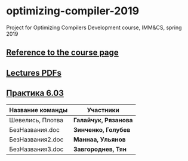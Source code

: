 # optimizing-compiler-2019
Project for Optimizing Compilers Development course, IMM&amp;CS, spring 2019

## [Reference to the course page](https://goo.gl/tLTYmW)

## [Lectures PDFs](https://drive.google.com/drive/folders/127Dj3_lesQxzR_1TgBZtKZEX8gE-nLcQ?usp=sharing)

## [Практика 6.03](https://github.com/swissarmytowel/optimizing-compiler-2019/blob/master/%D0%B7%D0%B0%D0%B4%D0%B0%D0%BD%D0%B8%D0%B5%20%D0%BA%D0%BE%D0%BC%D0%BF%D0%B8%D0%BB%D1%8F%D1%82%D0%BE%D1%80%D1%8B%206.03.jpg)


|Название команды|Участники|
|----------------|---------|
|Шевелись, Плотва|**Галайчук, Рязанова**|
|БезНазвания.doc|**Зинченко, Голубев**|
|БезНазвания2.doc|**Маннаа, Ульянов**|
|БезНазвания3.doc|**Завгороднев, Тян**|
